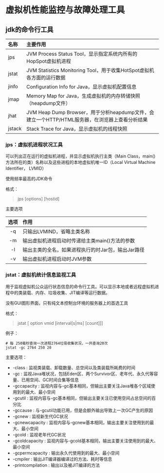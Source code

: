 # 虚拟机性能监控与故障处理工具
## jdk的命令行工具

|名称   |主要作用                                                                                        |
|:------|:-----------------------------------------------------------------------------------------------|
|jps    |JVM Process Status Tool，显示指定系统内所有的HopSpot虚拟机进程                                  |
|jstat  |JVM Statistics Monitoring Tool，用于收集HotSpot虚拟机各方面的运行数据                           |
|jinfo  |Configuration Info for Java，显示虚拟机配置信息                                                 |
|jmap   |Memory Map for Java，生成虚拟机的内存转储快照（heapdump文件）                                   |
|jhat   |JVM Heap Dump Browser，用于分析heapdump文件，会建立一个HTTP/HTML服务器，在浏览器上查看分析结果  |
|jstack |Stack Trace for Java，显示虚拟机的线程快照                                                      |

### jps：虚拟机进程状况工具
可以列出正在运行的虚拟机进程，并显示虚拟机执行主类（Main Class，main()方法所在的类）名称以及这些进程的本地虚拟机唯一ID（Local Virtual Machine Identifier， LVMID）

使用频率最高的JDK命令

格式：
> jps \[options\] \[hostid\]

主要选项

| 选项 |作用                                                |
|:----:|:---------------------------------------------------|
|  -q  |只输出LVMIND，省略主类名称                          |
|  -m  |输出虚拟机进程启动时传递给主类main()方法的参数      |
|  -l  |输出主类的全名，如果进程执行的时Jar包，输出Jar路径  |
|  -v  |输出虚拟机进程启动时JVM参数                         |

### jstat：虚拟机统计信息监视工具
用于监视虚拟机公众运行状态信息的命令行工具。可以显示本地或者远程虚拟机进程中的类装载、内存、垃圾收集、JIT编译等运行数据。

没有GUI图形界面，只有纯文本控制台环境的服务器上的首选工具

格式：
> jstat \[ option vmid \[interval\[s\|ms\] \[count\]\]\]

例子：
```
# 每 250毫秒查询一次进程2764垃圾收集状况，一共查询20次
jstat -gc 2764 250 20
```

主要选项：
* -class : 监视类装载、卸载数量、总空间以及类装载所耗费的时间
* -gc : 监视Java堆状况，包括Eden区、两个Survivor区、老年代、永久代等容量、已用空间、GC时间合集等信息
* -gccapacity : 监视内容与-gc基本相同，但输出主要关注Java堆各个区域使用到的最大、最小空间
* -gcutil : 监视内容与-gc基本相同，但输出主要关注已使用空间占总空间的百分比
* -gccause : 与-gcutil功能已用，但是会额外输出导致上一次GC产生的原因
* -gcnew : 监视新生代GC状况
* -gcnewcapacity : 监视内容与-gcnew基本相同，输出主要关注使用到的最大、最小空间
* -gcold : 监视老年代GC状况
* -gcoldcapacity : 监视内容与-gcold基本相同，输出主要关注使用到的最大、最小空间
* -gcpermcapacity : 输出永久代使用到的最大、最小空间
* -cmpiler : 输出JIT编译器编译过的方法、耗时等信息
* -printcompilation : 输出以及被JIT编译的方法

